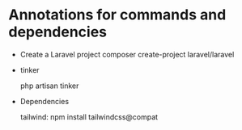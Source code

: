 # Annotations for commands and dependencies

- Create a Laravel project
  composer create-project laravel/laravel

- tinker
  
  php artisan tinker

- Dependencies
  
  tailwind: npm install tailwindcss@compat